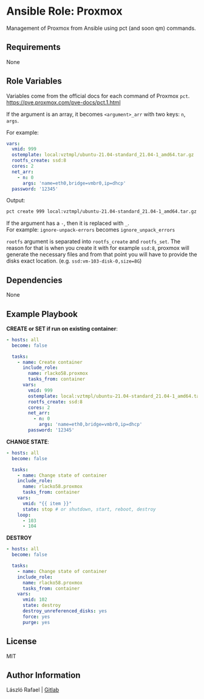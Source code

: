 Ansible Role: Proxmox
=========

Management of Proxmox from Ansible using pct (and soon qm) commands.

Requirements
------------

None

Role Variables
--------------

Variables come from the official docs for each command of Proxmox `pct`.  
https://pve.proxmox.com/pve-docs/pct.1.html 

If the argument is an array, it becomes `<argument>_arr` with
two keys: `n`, `args`.

For example:

```yml
vars:
  vmid: 999
  ostemplate: local:vztmpl/ubuntu-21.04-standard_21.04-1_amd64.tar.gz
  rootfs_create: ssd:8
  cores: 2
  net_arr:
    - n: 0
      args: 'name=eth0,bridge=vmbr0,ip=dhcp'
  password: '12345'
```

Output:

```bash
pct create 999 local:vztmpl/ubuntu-21.04-standard_21.04-1_amd64.tar.gz --rootfs ssd:8 --cores 2 --net0 name=eth0,bridge=vmbr0,ip=dhcp --password 12345
```

If the argument has a `-`, then it is replaced with `_`.  
For example: `ignore-unpack-errors` becomes `ignore_unpack_errors`

`rootfs` argument is separated into `rootfs_create` and `rootfs_set`. 
The reason for that is when you create it with for example `ssd:8`, proxmox will generate
the necessary files and from that point you will have to provide the disks exact location. (e.g. `ssd:vm-103-disk-0,size=8G`)

Dependencies
------------

None

Example Playbook
----------------


**CREATE or SET if run on existing container**:

```yml
- hosts: all
  become: false

  tasks:
    - name: Create container
      include_role:
        name: rlacko58.proxmox
        tasks_from: container
      vars:
        vmid: 999
        ostemplate: local:vztmpl/ubuntu-21.04-standard_21.04-1_amd64.tar.gz
        rootfs_create: ssd:8
        cores: 2
        net_arr:
          - n: 0
            args: 'name=eth0,bridge=vmbr0,ip=dhcp'
        password: '12345'
```

**CHANGE STATE**:

```yml
- hosts: all
  become: false

  tasks:
    - name: Change state of container
    include_role:
      name: rlacko58.proxmox
      tasks_from: container
    vars:
      vmid: "{{ item }}"
      state: stop # or shutdown, start, reboot, destroy
    loop:
      - 103
      - 104
```

**DESTROY**

```yml
- hosts: all
  become: false

  tasks:
    - name: Change state of container
    include_role:
      name: rlacko58.proxmox
      tasks_from: container
    vars:
      vmid: 102
      state: destroy
      destroy_unreferenced_disks: yes
      force: yes
      purge: yes
```

License
-------

MIT

Author Information
------------------

László Rafael | [Gitlab](https://gitlab.com/rlacko58)
